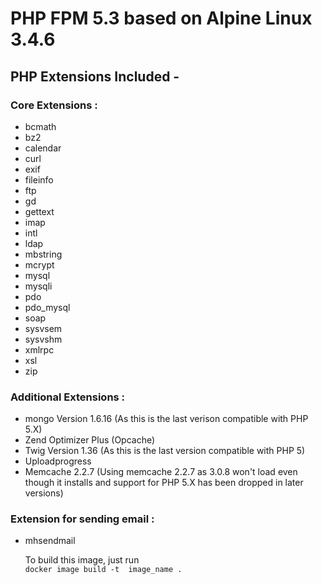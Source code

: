 # PHP FPM 5.3 based on Alpine Linux 3.4.6

## PHP Extensions Included -

### Core Extensions :

* bcmath
* bz2
* calendar
* curl
* exif
* fileinfo
* ftp
* gd
* gettext
* imap
* intl
* ldap
* mbstring
* mcrypt
* mysql
* mysqli
* pdo
* pdo_mysql
* soap
* sysvsem
* sysvshm
* xmlrpc
* xsl
* zip

### Additional Extensions :

* mongo Version 1.6.16 (As this is the last verison compatible with PHP 5.X)
* Zend Optimizer Plus (Opcache)
* Twig Version 1.36 (As this is the last version compatible with PHP 5)
* Uploadprogress
* Memcache 2.2.7 (Using memcache 2.2.7 as 3.0.8 won't load even though it installs and support for PHP 5.X has been dropped in later versions)

### Extension for sending email :

* mhsendmail

  To build this image, just run  
```docker image build -t  image_name .```